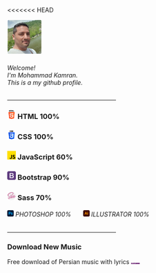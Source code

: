 <<<<<<< HEAD

<div align="left"><img width="80px" height="auto" src="./assets/images/mkamran.png" alt=""><h6>Welcome!<br>I'm Mohammad Kamran.<br>This is a my github profile.</h6></div>
<hr width="50%">
<h3><img width="20px" height="auto" src="./assets/images/html-5.png" alt=""> HTML 100%</h3>
<h3><img width="20px" height="auto" src="./assets/images/css-3.png" alt=""> CSS 100%</h3>
<h3><img width="20px" height="auto" src="./assets/images/js.png" alt=""> JavaScript 60%</h3>
<h3><img width="20px" height="auto" src="./assets/images/bootstrap.png" alt=""> Bootstrap 90%</h3>
<h3><img width="20px" height="auto" src="./assets/images/sass.png" alt=""> Sass 70%</h3>
<h6><img width="15px" height="auto" src="./assets/images/photoshop.png" alt=""> PHOTOSHOP 100% &nbsp&nbsp&nbsp&nbsp&nbsp <img width="15px" height="auto" src="./assets/images/illustrator.png" alt=""> ILLUSTRATOR 100%</h6>
<hr width="50%">
<h3>Download New Music</h3>
<span>Free download of Persian music with lyrics</span>
<a href="https://music100.ir/" target="_blank"><img width="20px" height="auto" src="./assets/images/music100.webp" alt="دانلود آهنگ جدید"></a>


    
